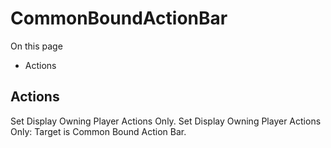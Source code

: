 # CommonBoundActionBar

On this page 

  * Actions





## Actions

Set Display Owning Player Actions Only. Set Display Owning Player Actions Only: Target is Common Bound Action Bar.

